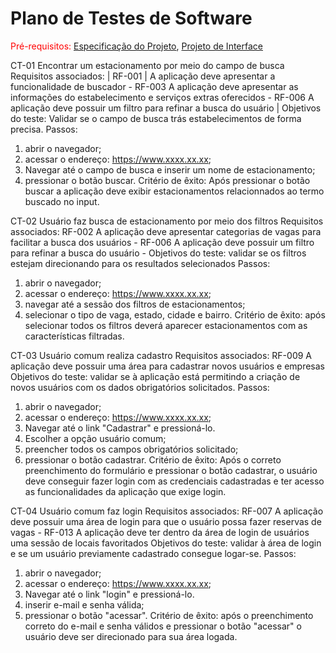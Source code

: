 # Plano de Testes de Software

<span style="color:red">Pré-requisitos: <a href="2-Especificação do Projeto.md"> Especificação do Projeto</a></span>, <a href="3-Projeto de Interface.md"> Projeto de Interface</a>

CT-01 Encontrar um estacionamento por meio do campo de busca
Requisitos associados: | RF-001 | A aplicação deve apresentar a funcionalidade de buscador  - RF-003 A aplicação deve apresentar as informações do estabelecimento e serviços extras oferecidos - RF-006 A aplicação deve possuir um filtro para refinar a busca do usuário | 
Objetivos do teste: Validar se o campo de busca trás estabelecimentos de forma precisa.
Passos:
1. abrir o navegador;
2. acessar o endereço: https://www.xxxx.xx.xx;
3. Navegar até o campo de busca e inserir um nome de estacionamento;
4. pressionar o botão buscar.
Critério de êxito: Após pressionar o botão buscar a aplicação deve exibir estacionamentos relacionnados ao termo buscado no input.

CT-02 Usuário faz busca de estacionamento por meio dos filtros
Requisitos associados: RF-002 A aplicação deve apresentar categorias de vagas para facilitar a busca dos usuários - RF-006 A aplicação deve possuir um filtro para refinar a busca do usuário - 
Objetivos do teste: validar se os filtros estejam direcionando para os resultados selecionados
Passos:
1. abrir o navegador;
2. acessar o endereço: https://www.xxxx.xx.xx;
3. navegar até a sessão dos filtros de estacionamentos;
4. selecionar o tipo de vaga, estado, cidade e bairro.
Critério de êxito: após selecionar todos os filtros deverá aparecer estacionamentos com as características filtradas.

CT-03 Usuário comum realiza cadastro
Requisitos associados: RF-009 A aplicação deve possuir uma área para cadastrar novos usuários e empresas
Objetivos do teste: validar se à aplicação está permitindo a criação de novos usuários com os dados obrigatórios solicitados.
Passos:
1. abrir o navegador;
2. acessar o endereço: https://www.xxxx.xx.xx;
3. Navegar até o link "Cadastrar" e pressioná-lo.
4. Escolher a opção usuário comum;
5. preencher todos os campos obrigatórios solicitado;
6. pressionar o botão cadastrar.
Critério de êxito: Após o correto preenchimento do formulário e pressionar o botão cadastrar, o usuário deve conseguir fazer login com as credenciais cadastradas e ter acesso as funcionalidades da aplicação que exige login.

CT-04 Usuário comum faz login
Requisitos associados: RF-007 A aplicação deve possuir uma área de login para que o usuário possa fazer reservas de vagas - RF-013 A aplicação deve ter dentro da área de login de usuários uma sessão de locais favoritados
Objetivos do teste: validar à área de login e se um usuário previamente cadastrado consegue logar-se.
Passos:
1. abrir o navegador;
2. acessar o endereço: https://www.xxxx.xx.xx;
3. Navegar até o link "login" e pressioná-lo.
4. inserir e-mail e senha válida;
5. pressionar o botão "acessar".
Critério de êxito: após o preenchimento correto do e-mail e senha válidos e pressionar o botão "acessar" o usuário deve ser direcionado para sua área logada.